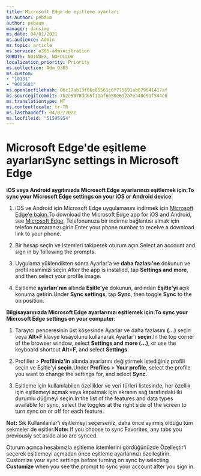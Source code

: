 ```yaml
---
title: Microsoft Edge'de eşitleme ayarları
ms.author: pebaum
author: pebaum
manager: dansimp
ms.date: 04/01/2021
ms.audience: Admin
ms.topic: article
ms.service: o365-administration
ROBOTS: NOINDEX, NOFOLLOW
localization_priority: Priority
ms.collection: Adm_O365
ms.custom:
- "10131"
- "9005681"
ms.openlocfilehash: 06c17ab13f06c85561c6f775691ab679641417af
ms.sourcegitcommit: 7b2e5078dd65f11af6650e692a7ea48e91f544e0
ms.translationtype: MT
ms.contentlocale: tr-TR
ms.lasthandoff: 04/02/2021
ms.locfileid: "51595954"
---
```

# <a name="sync-settings-in-microsoft-edge"></a><span data-ttu-id="b0071-102">Microsoft Edge'de eşitleme ayarları</span><span class="sxs-lookup"><span data-stu-id="b0071-102">Sync settings in Microsoft Edge</span></span>

<span data-ttu-id="b0071-103">**iOS veya Android aygıtınızda Microsoft Edge ayarlarınızı eşitlemek için:**</span><span class="sxs-lookup"><span data-stu-id="b0071-103">**To sync your Microsoft Edge settings on your iOS or Android device**:</span></span>

1. <span data-ttu-id="b0071-104">iOS ve Android için Microsoft Edge uygulamasını indirmek için [Microsoft Edge'e bakın.](https://www.microsoft.com/edge?ocid=SMC-IA-4534424)</span><span class="sxs-lookup"><span data-stu-id="b0071-104">To download the Microsoft Edge app for iOS and Android, see [Microsoft Edge](https://www.microsoft.com/edge?ocid=SMC-IA-4534424).</span></span> <span data-ttu-id="b0071-105">Telefonunuza bir indirme bağlantısı almak için telefon numaranızı girin.</span><span class="sxs-lookup"><span data-stu-id="b0071-105">Enter your phone number to receive a download link to your phone.</span></span>

1. <span data-ttu-id="b0071-106">Bir hesap seçin ve istemleri takiperek oturum açın.</span><span class="sxs-lookup"><span data-stu-id="b0071-106">Select an account and sign in by following the prompts.</span></span>

1. <span data-ttu-id="b0071-107">Uygulama yüklendikten sonra Ayarlar'a ve **daha fazlası'ne** dokunun ve profil resminizi seçin.</span><span class="sxs-lookup"><span data-stu-id="b0071-107">After the app is installed, tap **Settings and more**, and then select your profile image.</span></span>

1. <span data-ttu-id="b0071-108">Eşitleme **ayarları'nın** altında **Eşitle'ye** dokunun, ardından **Eşitle'yi** açık konuma getirin.</span><span class="sxs-lookup"><span data-stu-id="b0071-108">Under **Sync settings**, tap **Sync**, then toggle **Sync** to the on position.</span></span> 

<span data-ttu-id="b0071-109">**Bilgisayarınızda Microsoft Edge ayarlarınızı eşitlemek için:**</span><span class="sxs-lookup"><span data-stu-id="b0071-109">**To sync your Microsoft Edge settings on your computer**:</span></span>

1. <span data-ttu-id="b0071-110">Tarayıcı penceresinin üst köşesinde Ayarlar ve daha fazlasını **(...)** seçin veya **Alt+F** klavye kısayolunu kullanarak Ayarlar'ı **seçin.**</span><span class="sxs-lookup"><span data-stu-id="b0071-110">In the top corner of the browser window, select **Settings and more (...)**, or use the keyboard shortcut **Alt+F**, and select **Settings**.</span></span>

1. <span data-ttu-id="b0071-111">Profiller   >  **Profiliniz'in** altında ayarlarını değiştirmek istediğiniz profili seçin ve Eşitle'yi **seçin.**</span><span class="sxs-lookup"><span data-stu-id="b0071-111">Under **Profiles** > **Your profile**, select the profile you want to change the settings for, and select **Sync**.</span></span>

1. <span data-ttu-id="b0071-112">Eşitleme için kullanılabilen özellikler ve veri türleri listesinde, her özellik için eşitlemeyi açmak veya kapatmak için ekranın sağ tarafındaki iki durumlu düğmeyi seçin.</span><span class="sxs-lookup"><span data-stu-id="b0071-112">In the list of the features and data types available for sync, select the toggles at the right side of the screen to turn sync on or off for each feature.</span></span>

<span data-ttu-id="b0071-113">**Not:** Sık Kullanılanlar'ı eşitlemeyi seçerseniz, daha önce ayırmış olduğu tüm sekmeler de eşitler.</span><span class="sxs-lookup"><span data-stu-id="b0071-113">**Note:** If you choose to sync Favorites, any tabs you previously set aside also are synced.</span></span>

<span data-ttu-id="b0071-114">Oturum açınca hesabınızla eşitleme istemlerini gördüğünüzde Özelleştir'i seçerek eşitlemeyi açmadan önce eşitleme ayarlarınızı özelleştirin. </span><span class="sxs-lookup"><span data-stu-id="b0071-114">Customize your sync settings before turning on sync by selecting **Customize** when you see the prompt to sync your account after you sign in.</span></span>